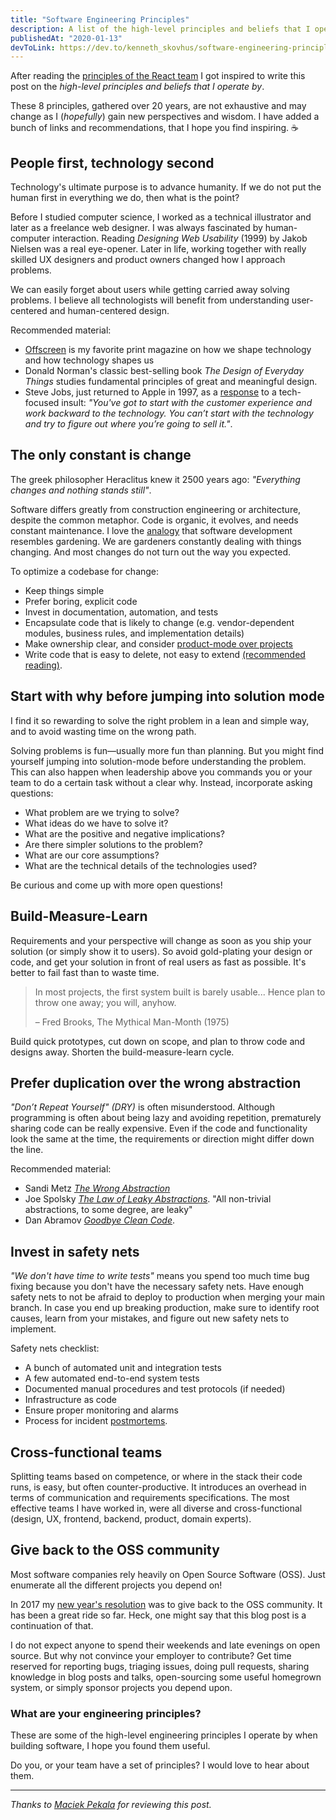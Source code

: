 ```yaml
---
title: "Software Engineering Principles"
description: A list of the high-level principles and beliefs that I operate by when building software. Lots of links and references.
publishedAt: "2020-01-13"
devToLink: https://dev.to/kenneth_skovhus/software-engineering-principles-7da
---
```


After reading the [principles of the React team](https://react.christmas/2019/24) I got inspired to write this post on the *high-level principles and beliefs that I operate by*.

These 8 principles, gathered over 20 years, are not exhaustive and may change as I (*hopefully*) gain new perspectives and wisdom. I have added a bunch of links and recommendations, that I hope you find inspiring. ☕️


## People first, technology second

Technology's ultimate purpose is to advance humanity. If we do not put the human first in everything we do, then what is the point?

Before I studied computer science, I worked as a technical illustrator and later as a freelance web designer. I was always fascinated by human-computer interaction. Reading *Designing Web Usability* (1999) by Jakob Nielsen was a real eye-opener. Later in life, working together with really skilled UX designers and product owners changed how I approach problems.

We can easily forget about users while getting carried away solving problems. I believe all technologists will benefit from understanding user-centered and human-centered design.

Recommended material:
- [Offscreen](https://www.offscreenmag.com/) is my favorite print magazine on how we shape technology and how technology shapes us
- Donald Norman's classic best-selling book *The Design of Everyday Things* studies fundamental principles of great and meaningful design.
- Steve Jobs, just returned to Apple in 1997, as a [response](https://www.youtube.com/watch?v=dI93BvrBxQ0) to a tech-focused insult: *"You've got to start with the customer experience and work backward to the technology. You can’t start with the technology and try to figure out where you’re going to sell it."*.



## The only constant is change

The greek philosopher Heraclitus knew it 2500 years ago: *"Everything changes and nothing stands still"*.

Software differs greatly from construction engineering or architecture, despite the common metaphor. Code is organic, it evolves, and needs constant maintenance. I love the [analogy](https://www.artima.com/intv/garden.html) that software development resembles gardening. We are gardeners constantly dealing with things changing. And most changes do not turn out the way you expected.

To optimize a codebase for change:
- Keep things simple
- Prefer boring, explicit code
- Invest in documentation, automation, and tests
- Encapsulate code that is likely to change (e.g. vendor-dependent modules, business rules, and implementation details)
- Make ownership clear, and consider [product-mode over projects](https://martinfowler.com/articles/products-over-projects.html)
- Write code that is easy to delete, not easy to extend [(recommended reading)](https://programmingisterrible.com/post/139222674273/write-code-that-is-easy-to-delete-not-easy-to).



## Start with why before jumping into solution mode

I find it so rewarding to solve the right problem in a lean and simple way, and to avoid wasting time on the wrong path.

Solving problems is fun—usually more fun than planning. But you might find yourself jumping into solution-mode before understanding the problem. This can also happen when leadership above you commands you or your team to do a certain task without a clear why. Instead, incorporate asking questions:
- What problem are we trying to solve?
- What ideas do we have to solve it?
- What are the positive and negative implications?
- Are there simpler solutions to the problem?
- What are our core assumptions?
- What are the technical details of the technologies used?

Be curious and come up with more open questions!



## Build-Measure-Learn

Requirements and your perspective will change as soon as you ship your solution (or simply show it to users). So avoid gold-plating your design or code, and get your solution in front of real users as fast as possible. It's better to fail fast than to waste time.

> In most projects, the first system built is barely usable... Hence plan to throw one away; you will, anyhow.
>
> – Fred Brooks, The Mythical Man-Month (1975)

Build quick prototypes, cut down on scope, and plan to throw code and designs away. Shorten the build-measure-learn cycle.



## Prefer duplication over the wrong abstraction

*"Don’t Repeat Yourself" (DRY)* is often misunderstood. Although programming is often about being lazy and avoiding repetition, prematurely sharing code can be really expensive. Even if the code and functionality look the same at the time, the requirements or direction might differ down the line.

Recommended material:
- Sandi Metz [*The Wrong Abstraction*](https://www.sandimetz.com/blog/2016/1/20/the-wrong-abstraction)
- Joe Spolsky [*The Law of Leaky Abstractions*](https://www.joelonsoftware.com/2002/11/11/the-law-of-leaky-abstractions/). "All non-trivial abstractions, to some degree, are leaky"
- Dan Abramov [*Goodbye Clean Code*](https://overreacted.io/goodbye-clean-code/).



## Invest in safety nets

*"We don't have time to write tests"* means you spend too much time bug fixing because you don't have the necessary safety nets. Have enough safety nets to not be afraid to deploy to production when merging your main branch. In case you end up breaking production, make sure to identify root causes, learn from your mistakes, and figure out new safety nets to implement.

Safety nets checklist:
- A bunch of automated unit and integration tests
- A few automated end-to-end system tests
- Documented manual procedures and test protocols (if needed)
- Infrastructure as code
- Ensure proper monitoring and alarms
- Process for incident [postmortems](https://landing.google.com/sre/sre-book/chapters/postmortem-culture/).



## Cross-functional teams

Splitting teams based on competence, or where in the stack their code runs, is easy, but often counter-productive. It introduces an overhead in terms of communication and requirements specifications. The most effective teams I have worked in, were all diverse and cross-functional (design, UX, frontend, backend, product, domain experts).



## Give back to the OSS community

Most software companies rely heavily on Open Source Software (OSS). Just enumerate all the different projects you depend on!

In 2017 my [new year's resolution](https://speakerdeck.com/skovhus/making-open-source-my-new-years-resolution) was to give back to the OSS community. It has been a great ride so far. Heck, one might say that this blog post is a continuation of that.

I do not expect anyone to spend their weekends and late evenings on open source. But why not convince your employer to contribute? Get time reserved for reporting bugs, triaging issues, doing pull requests, sharing knowledge in blog posts and talks, open-sourcing some useful homegrown system, or simply sponsor projects you depend upon.



### What are your engineering principles?

These are some of the high-level engineering principles I operate by when building software, I hope you found them useful.

Do you, or your team have a set of principles? I would love to hear about them.

---

*Thanks to [Maciek Pekala](https://twitter.com/penzington) for reviewing this post.*
